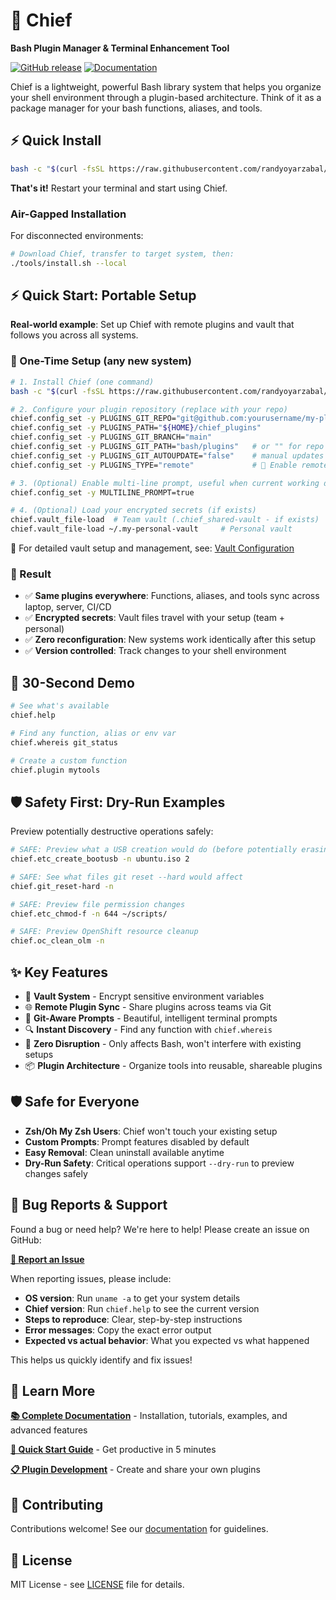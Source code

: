 # 🚀 Chief

**Bash Plugin Manager & Terminal Enhancement Tool**

[![GitHub release](https://img.shields.io/badge/Download-Release%20v3.1.1-dev-lightgrey.svg?style=social)](https://github.com/randyoyarzabal/chief/releases/latest) [![Documentation](https://img.shields.io/badge/📖-Documentation-blue)](https://chief.reonetlabs.us)

Chief is a lightweight, powerful Bash library system that helps you organize your shell environment through a plugin-based architecture. Think of it as a package manager for your bash functions, aliases, and tools.

## ⚡ Quick Install

```bash
bash -c "$(curl -fsSL https://raw.githubusercontent.com/randyoyarzabal/chief/refs/heads/main/tools/install.sh)"
```

**That's it!** Restart your terminal and start using Chief.

### Air-Gapped Installation

For disconnected environments:

```bash
# Download Chief, transfer to target system, then:
./tools/install.sh --local
```

## ⚡ Quick Start: Portable Setup

**Real-world example**: Set up Chief with remote plugins and vault that follows you across all systems.

### 🚀 One-Time Setup (any new system)

```bash
# 1. Install Chief (one command)
bash -c "$(curl -fsSL https://raw.githubusercontent.com/randyoyarzabal/chief/refs/heads/main/tools/install.sh)"

# 2. Configure your plugin repository (replace with your repo)
chief.config_set -y PLUGINS_GIT_REPO="git@github.com:yourusername/my-plugins.git"
chief.config_set -y PLUGINS_PATH="${HOME}/chief_plugins"
chief.config_set -y PLUGINS_GIT_BRANCH="main"
chief.config_set -y PLUGINS_GIT_PATH="bash/plugins"   # or "" for repo root, this is plugins path relative to PLUGINS_PATH
chief.config_set -y PLUGINS_GIT_AUTOUPDATE="false"    # manual updates
chief.config_set -y PLUGINS_TYPE="remote"             # 🔑 Enable remote sync

# 3. (Optional) Enable multi-line prompt, useful when current working dir is deep.
chief.config_set -y MULTILINE_PROMPT=true 

# 4. (Optional) Load your encrypted secrets (if exists)
chief.vault_file-load  # Team vault (.chief_shared-vault - if exists)
chief.vault_file-load ~/.my-personal-vault     # Personal vault
```

📖 For detailed vault setup and management, see: [Vault Configuration](https://chief.reonetlabs.us/configuration.html#-vault-configuration)

### 🎯 Result

- ✅ **Same plugins everywhere**: Functions, aliases, and tools sync across laptop, server, CI/CD
- ✅ **Encrypted secrets**: Vault files travel with your setup (team + personal)
- ✅ **Zero reconfiguration**: New systems work identically after this setup
- ✅ **Version controlled**: Track changes to your shell environment

## 🚀 30-Second Demo

```bash
# See what's available
chief.help

# Find any function, alias or env var
chief.whereis git_status

# Create a custom function
chief.plugin mytools
```

## 🛡️ Safety First: Dry-Run Examples

Preview potentially destructive operations safely:

```bash
# SAFE: Preview what a USB creation would do (before potentially erasing a drive)
chief.etc_create_bootusb -n ubuntu.iso 2

# SAFE: See what files git reset --hard would affect
chief.git_reset-hard -n

# SAFE: Preview file permission changes
chief.etc_chmod-f -n 644 ~/scripts/

# SAFE: Preview OpenShift resource cleanup
chief.oc_clean_olm -n
```

## ✨ Key Features

- 🔐 **Vault System** - Encrypt sensitive environment variables
- 🌐 **Remote Plugin Sync** - Share plugins across teams via Git 
- 🎨 **Git-Aware Prompts** - Beautiful, intelligent terminal prompts
- 🔍 **Instant Discovery** - Find any function with `chief.whereis`
- 🚀 **Zero Disruption** - Only affects Bash, won't interfere with existing setups
- 📦 **Plugin Architecture** - Organize tools into reusable, shareable plugins

## 🛡️ Safe for Everyone

- **Zsh/Oh My Zsh Users**: Chief won't touch your existing setup
- **Custom Prompts**: Prompt features disabled by default
- **Easy Removal**: Clean uninstall available anytime
- **Dry-Run Safety**: Critical operations support `--dry-run` to preview changes safely

## 🐛 Bug Reports & Support

Found a bug or need help? We're here to help! Please create an issue on GitHub:

**[📝 Report an Issue](https://github.com/randyoyarzabal/chief/issues)**

When reporting issues, please include:

- **OS version**: Run `uname -a` to get your system details
- **Chief version**: Run `chief.help` to see the current version
- **Steps to reproduce**: Clear, step-by-step instructions
- **Error messages**: Copy the exact error output
- **Expected vs actual behavior**: What you expected vs what happened

This helps us quickly identify and fix issues!

## 📖 Learn More

**[📚 Complete Documentation](https://chief.reonetlabs.us)** - Installation, tutorials, examples, and advanced features

**[🔧 Quick Start Guide](https://chief.reonetlabs.us/getting-started)** - Get productive in 5 minutes

**[📋 Plugin Development](https://chief.reonetlabs.us/plugin-development)** - Create and share your own plugins

## 🤝 Contributing

Contributions welcome! See our [documentation](https://chief.reonetlabs.us/reference#contributing) for guidelines.

## 📄 License

MIT License - see [LICENSE](LICENSE) file for details.
